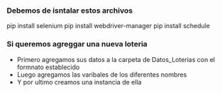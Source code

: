 
### Debemos de isntalar estos archivos
pip install selenium
pip install webdriver-manager
pip install schedule

### Si queremos agreggar una nueva loteria

- Primero agregamos sus datos a la carpeta de Datos_Loterias con el formnato establecido
- Luego agregamos las varibales de los diferentes nombres
- Y por ultimo creamos una instancia de ella